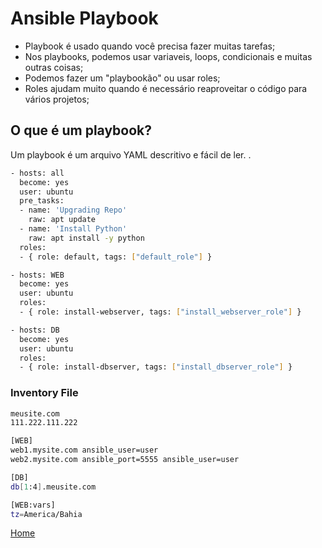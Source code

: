 # Ansible Playbook
* Playbook é usado quando você precisa fazer muitas tarefas;
* Nos playbooks, podemos usar variaveis, loops, condicionais e muitas outras coisas;
* Podemos fazer um "playbookão" ou usar roles;
* Roles ajudam muito quando é necessário reaproveitar o código para vários projetos;

## O que é um playbook?
Um playbook é um arquivo YAML descritivo e fácil de ler. .

```bash
- hosts: all
  become: yes
  user: ubuntu
  pre_tasks:
  - name: 'Upgrading Repo'
    raw: apt update
  - name: 'Install Python'
    raw: apt install -y python
  roles:
  - { role: default, tags: ["default_role"] }

- hosts: WEB
  become: yes
  user: ubuntu
  roles:
  - { role: install-webserver, tags: ["install_webserver_role"] }

- hosts: DB
  become: yes
  user: ubuntu
  roles:
  - { role: install-dbserver, tags: ["install_dbserver_role"] }

```
### Inventory File
```bash
meusite.com
111.222.111.222

[WEB]
web1.mysite.com ansible_user=user
web2.mysite.com ansible_port=5555 ansible_user=user

[DB]
db[1:4].meusite.com 

[WEB:vars]
tz=America/Bahia

```

[Home](/README.md)